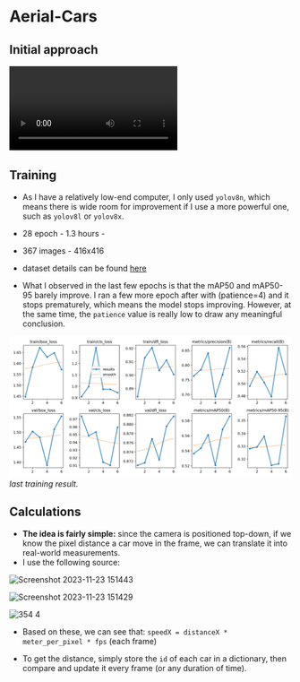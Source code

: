 # Aerial-Cars



## Initial approach

![Video](https://github.com/TungVietLe/Aerial-Cars/blob/main/export_video.mp4)

## Training

- As I have a relatively low-end computer, I only used `yolov8n`, which means there is wide room for improvement if I use a more powerful one, such as `yolov8l` or `yolov8x`.
- 28 epoch - 1.3 hours - 
- 367 images - 416x416
- dataset details can be found [here](https://github.com/TungVietLe/Aerial-Cars/blob/main/README.roboflow.txt)

- What I observed in the last few epochs is that the mAP50 and mAP50-95 barely improve. I ran a few more epoch after with (patience=4) and it stops prematurely, which means the model stops improving. However, at the same time, the `patience` value is really low to draw any meaningful conclusion.

![result](https://github.com/TungVietLe/Aerial-Cars/blob/main/runs/detect/train4/results.png)
*last training result.*



## Calculations

- **The idea is fairly simple:** since the camera is positioned top-down, if we know the pixel distance a car move in the frame, we can translate it into real-world measurements.
- I use the following source:

![Screenshot 2023-11-23 151443](https://github.com/TungVietLe/Aerial-Cars/assets/99946449/384dd027-2762-4f67-9617-8bb16d31eddb)

![Screenshot 2023-11-23 151429](https://github.com/TungVietLe/Aerial-Cars/assets/99946449/8c780ed0-fac9-4450-b994-46ab90341de7)

![354 4](https://github.com/TungVietLe/Aerial-Cars/assets/99946449/9e77167b-cd7a-4837-98aa-a198ade771d6)

- Based on these, we can see that: `speedX = distanceX * meter_per_pixel * fps` (each frame)

- To get the distance, simply store the `id` of each car in a dictionary, then compare and update it every frame (or any duration of time).
